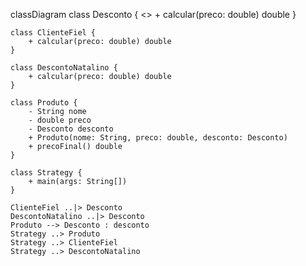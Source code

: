 classDiagram
    class Desconto {
        <<interface>>
        + calcular(preco: double) double
    }

    class ClienteFiel {
        + calcular(preco: double) double
    }

    class DescontoNatalino {
        + calcular(preco: double) double
    }

    class Produto {
        - String nome
        - double preco
        - Desconto desconto
        + Produto(nome: String, preco: double, desconto: Desconto)
        + precoFinal() double
    }

    class Strategy {
        + main(args: String[])
    }

    ClienteFiel ..|> Desconto
    DescontoNatalino ..|> Desconto
    Produto --> Desconto : desconto
    Strategy ..> Produto
    Strategy ..> ClienteFiel
    Strategy ..> DescontoNatalino

